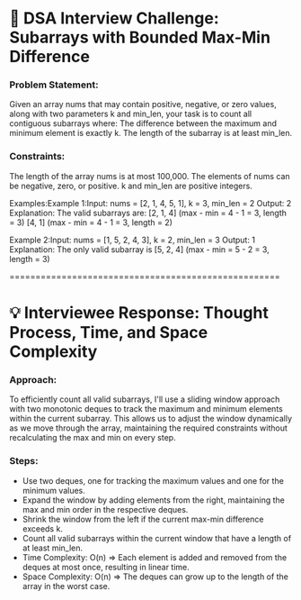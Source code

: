 # 📌 DSA Interview Challenge: Subarrays with Bounded Max-Min Difference

### Problem Statement:
Given an array nums that may contain positive, negative, or zero values, along with two parameters k and min_len, your task is to count all contiguous subarrays where:
The difference between the maximum and minimum element is exactly k.
The length of the subarray is at least min_len.

### Constraints:
The length of the array nums is at most 100,000.
The elements of nums can be negative, zero, or positive.
k and min_len are positive integers.

Examples:Example 1:Input: nums = [2, 1, 4, 5, 1], k = 3, min_len = 2
Output: 2
Explanation: The valid subarrays are:
[2, 1, 4] (max - min = 4 - 1 = 3, length = 3)
[4, 1] (max - min = 4 - 1 = 3, length = 2)

Example 2:Input: nums = [1, 5, 2, 4, 3], k = 2, min_len = 3
Output: 1
Explanation: The only valid subarray is [5, 2, 4] (max - min = 5 - 2 = 3, length = 3)

====================================================

# 💡 Interviewee Response: Thought Process, Time, and Space Complexity

### Approach:
To efficiently count all valid subarrays, I'll use a sliding window approach with two monotonic deques to track the maximum and minimum elements within the current subarray. This allows us to adjust the window dynamically as we move through the array, maintaining the required constraints without recalculating the max and min on every step.

### Steps:
 - Use two deques, one for tracking the maximum values and one for the minimum values.
 - Expand the window by adding elements from the right, maintaining the max and min order in the respective deques.
 - Shrink the window from the left if the current max-min difference exceeds k.
 - Count all valid subarrays within the current window that have a length of at least min_len.
 - Time Complexity: O(n) => Each element is added and removed from the deques at most once, resulting in linear time.
 - Space Complexity: O(n) => The deques can grow up to the length of the array in the worst case.